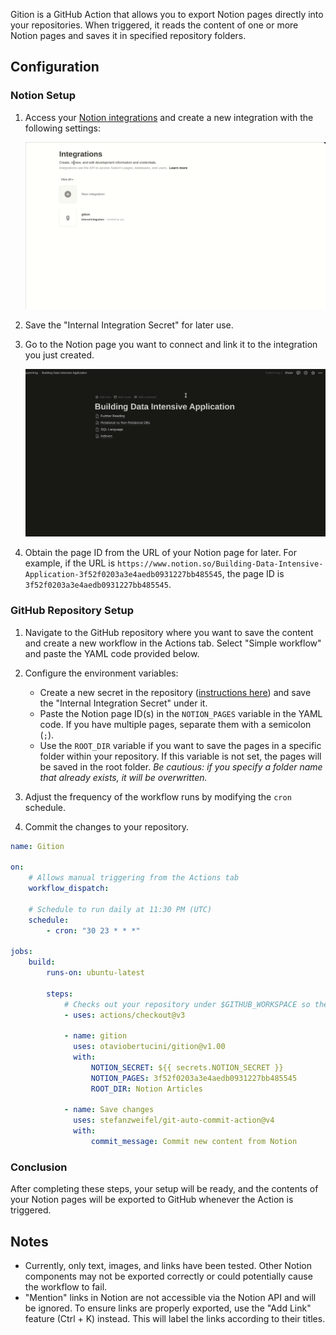 Gition is a GitHub Action that allows you to export Notion pages directly into your repositories. When triggered, it reads the content of one or more Notion pages and saves it in specified repository folders.

## Configuration

### Notion Setup

1. Access your [Notion integrations](https://www.notion.so/profile/integrations) and create a new integration with the following settings:

   ![Notion Integration](https://github.com/otaviobertucini/gition/blob/master/capabilities.gif?raw=true)

2. Save the "Internal Integration Secret" for later use.

3. Go to the Notion page you want to connect and link it to the integration you just created.

   ![Notion Page Integration](https://github.com/otaviobertucini/gition/blob/master/notion.gif?raw=true)

4. Obtain the page ID from the URL of your Notion page for later. For example, if the URL is `https://www.notion.so/Building-Data-Intensive-Application-3f52f0203a3e4aedb0931227bb485545`, the page ID is `3f52f0203a3e4aedb0931227bb485545`.

### GitHub Repository Setup

1. Navigate to the GitHub repository where you want to save the content and create a new workflow in the Actions tab. Select "Simple workflow" and paste the YAML code provided below.

2. Configure the environment variables:

   - Create a new secret in the repository ([instructions here](https://docs.github.com/pt/actions/security-for-github-actions/security-guides/using-secrets-in-github-actions)) and save the "Internal Integration Secret" under it.
   - Paste the Notion page ID(s) in the `NOTION_PAGES` variable in the YAML code. If you have multiple pages, separate them with a semicolon (`;`).
   - Use the `ROOT_DIR` variable if you want to save the pages in a specific folder within your repository. If this variable is not set, the pages will be saved in the root folder. _Be cautious: if you specify a folder name that already exists, it will be overwritten._

3. Adjust the frequency of the workflow runs by modifying the `cron` schedule.

4. Commit the changes to your repository.

```yaml
name: Gition

on:
    # Allows manual triggering from the Actions tab
    workflow_dispatch:

    # Schedule to run daily at 11:30 PM (UTC)
    schedule:
        - cron: "30 23 * * *"

jobs:
    build:
        runs-on: ubuntu-latest

        steps:
            # Checks out your repository under $GITHUB_WORKSPACE so the job can access it
            - uses: actions/checkout@v3

            - name: gition
              uses: otaviobertucini/gition@v1.00
              with:
                  NOTION_SECRET: ${{ secrets.NOTION_SECRET }}
                  NOTION_PAGES: 3f52f0203a3e4aedb0931227bb485545
                  ROOT_DIR: Notion Articles

            - name: Save changes
              uses: stefanzweifel/git-auto-commit-action@v4
              with:
                  commit_message: Commit new content from Notion
```

### Conclusion

After completing these steps, your setup will be ready, and the contents of your Notion pages will be exported to GitHub whenever the Action is triggered.

## Notes

- Currently, only text, images, and links have been tested. Other Notion components may not be exported correctly or could potentially cause the workflow to fail.
- "Mention" links in Notion are not accessible via the Notion API and will be ignored. To ensure links are properly exported, use the "Add Link" feature (Ctrl + K) instead. This will label the links according to their titles.
